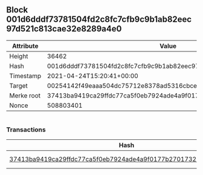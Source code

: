 ## Block 001d6dddf73781504fd2c8fc7cfb9c9b1ab82eec97d521c813cae32e8289a4e0

Attribute | Value
--- | ---
Height | 36462
Hash | 001d6dddf73781504fd2c8fc7cfb9c9b1ab82eec97d521c813cae32e8289a4e0
Timestamp | 2021-04-24T15:20:41+00:00
Target | 00254142f49eaaa504dc75712e8378ad5316cbcead634704b3734b6271167cc4
Merke root | 37413ba9419ca29ffdc77ca5f0eb7924ade4a9f0177b2701732bd62ec9f3880c
Nonce | 508803401

```

```

### Transactions

Hash | Amount
--- | ---
[37413ba9419ca29ffdc77ca5f0eb7924ade4a9f0177b2701732bd62ec9f3880c](37413ba9419ca29ffdc77ca5f0eb7924ade4a9f0177b2701732bd62ec9f3880c.md) | 10.00000000 SKEPTI 
